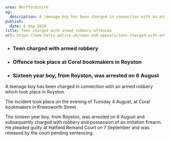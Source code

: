 ```yaml
area: Hertfordshire
og:
  description: A teenage boy has been charged in connection with an armed robbery which took place in Royston.
publish:
  date: 8 Sep 2020
title: Teen charged with armed robbery offences
url: https://www.herts.police.uk/news-and-appeals/teen-charged-with-armed-robbery-offences-0591
```

* ### Teen charged with armed robbery

 * ### Offence took place at Coral bookmakers in Royston

 * ### Sixteen year boy, from Royston, was arrested on 6 August

A teenage boy has been charged in connection with an armed robbery which took place in Royston.

The incident took place on the evening of Tuesday 4 August, at Coral bookmakers in Kneesworth Street.

The sixteen year boy, from Royston, was arrested on 6 August and subsequently charged with robbery and possession of an imitation firearm. He pleaded guilty at Hatfield Remand Court on 7 September and was released by the court pending sentencing.
